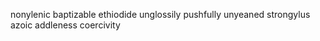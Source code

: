 nonylenic baptizable ethiodide unglossily pushfully unyeaned strongylus azoic addleness coercivity 
